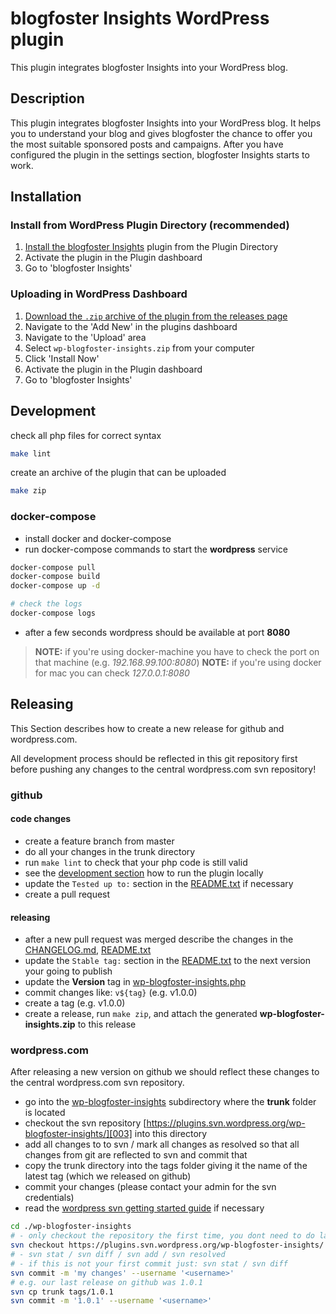 # blogfoster Insights WordPress plugin

This plugin integrates blogfoster Insights into your WordPress blog.

## Description

This plugin integrates blogfoster Insights into your WordPress blog. It
helps you to understand your blog and gives blogfoster the chance to offer you
the most suitable sponsored posts and campaigns. After you have configured the
plugin in the settings section, blogfoster Insights starts to work.

## Installation

### Install from WordPress Plugin Directory (recommended)

1. [Install the blogfoster Insights][004] plugin from the Plugin Directory
2. Activate the plugin in the Plugin dashboard
3. Go to 'blogfoster Insights'

### Uploading in WordPress Dashboard

1. [Download the `.zip` archive of the plugin from the releases page][001]
2. Navigate to the 'Add New' in the plugins dashboard
3. Navigate to the 'Upload' area
4. Select `wp-blogfoster-insights.zip` from your computer
5. Click 'Install Now'
6. Activate the plugin in the Plugin dashboard
7. Go to 'blogfoster Insights'

## Development

check all php files for correct syntax

```bash
make lint
```

create an archive of the plugin that can be uploaded

```bash
make zip
```

### docker-compose

- install docker and docker-compose
- run docker-compose commands to start the **wordpress** service

```bash
docker-compose pull
docker-compose build
docker-compose up -d

# check the logs
docker-compose logs
```

- after a few seconds wordpress should be available at port **8080**

> **NOTE:** if you're using docker-machine you have to check the port on that machine (e.g. *192.168.99.100:8080*)
> **NOTE:** if you're using docker for mac you can check *127.0.0.1:8080*

## Releasing

This Section describes how to create a new release for github and wordpress.com.

All development process should be reflected in this git repository first before pushing any changes to the
central wordpress.com svn repository!

### github

#### code changes

- create a feature branch from master
- do all your changes in the trunk directory
- run `make lint` to check that your php code is still valid
- see the [development section][009] how to run the plugin locally
- update the `Tested up to:` section in the [README.txt][006] if necessary
- create a pull request

#### releasing

- after a new pull request was merged describe the changes in the [CHANGELOG.md][007], [README.txt][006]
- update the `Stable tag:` section in the [README.txt][006] to the next version your going to publish
- update the **Version** tag in [wp-blogfoster-insights.php][005]
- commit changes like: `v${tag}` (e.g. v1.0.0)
- create a tag (e.g. v1.0.0)
- create a release, run `make zip`, and attach the generated **wp-blogfoster-insights.zip** to this release

### wordpress.com

After releasing a new version on github we should reflect these changes to the central wordpress.com svn repository.

- go into the [wp-blogfoster-insights][008] subdirectory where the **trunk** folder is located
- checkout the svn repository [https://plugins.svn.wordpress.org/wp-blogfoster-insights/][003] into this directory
- add all changes to to svn / mark all changes as resolved so that all changes from git are reflected to svn and commit that
- copy the trunk directory into the tags folder giving it the name of the latest tag (which we released on github)
- commit your changes (please contact your admin for the svn credentials)
- read the [wordpress svn getting started guide][002] if necessary

```bash
cd ./wp-blogfoster-insights
# - only checkout the repository the first time, you dont need to do later on
svn checkout https://plugins.svn.wordpress.org/wp-blogfoster-insights/ .
# - svn stat / svn diff / svn add / svn resolved
# - if this is not your first commit just: svn stat / svn diff
svn commit -m 'my changes' --username '<username>'
# e.g. our last release on github was 1.0.1
svn cp trunk tags/1.0.1
svn commit -m '1.0.1' --username '<username>'
```

<!-- Links -->

[001]: https://github.com/blogfoster/wp-blogfoster-insights/releases/latest
[002]: https://wordpress.org/plugins/about/svn/
[003]: https://plugins.svn.wordpress.org/wp-blogfoster-insights/
[004]: https://wordpress.org/plugins/wp-blogfoster-insights/
[005]: wp-blogfoster-insights/trunk/wp-blogfoster-insights.php#L19
[006]: wp-blogfoster-insights/trunk/README.txt
[007]: CHANGELOG.md
[008]: wp-blogfoster-insights/
[009]: #development
